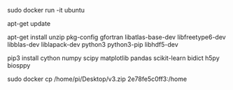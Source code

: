 sudo docker run -it ubuntu

apt-get update

apt-get install unzip pkg-config gfortran libatlas-base-dev libfreetype6-dev libblas-dev liblapack-dev python3 python3-pip libhdf5-dev

pip3 install cython numpy scipy matplotlib pandas scikit-learn bidict h5py biosppy

sudo docker cp /home/pi/Desktop/v3.zip 2e78fe5c0ff3:/home
